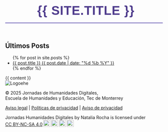 <!DOCTYPE html>
<html lang="es">
<head>
  <meta charset="UTF-8">
  <meta name="viewport" content="width=device-width, initial-scale=1.0">
  <title>{{ page.title }}</title>

  <!-- CSS principal -->
  <link rel="stylesheet" href="{{ '/assets/css/home.css' | relative_url }}">

  <!-- Google Fonts -->
  <link href="https://fonts.googleapis.com/css2?family=Ubuntu:wght@400;700&family=Ubuntu+Condensed&display=swap" rel="stylesheet">

  <!-- Font Awesome -->
  <link rel="stylesheet" href="https://cdnjs.cloudflare.com/ajax/libs/font-awesome/6.5.0/css/all.min.css">

  <!-- Estilos específicos del encabezado -->
  <style>
    .home-title {
      text-align: center;
      font-family: 'Ubuntu', sans-serif;
      font-size: 2.5rem;
      color: #4e3b8c;
      text-transform: uppercase;
      font-weight: 700;
      letter-spacing: 1px;
      display: flex;
      justify-content: center;
      align-items: center;
      gap: 12px;
      margin-top: 2em;
      margin-bottom: 1.5em;
      border-bottom: 2px solid #6c5eb5;
      padding-bottom: 0.4em;
    }

    .home-title i {
      font-size: 1.4em;
      color: #6c5eb5;
      animation: bounceIn 1s ease-out;
      transition: transform 0.3s ease;
    }

    .home-title i:hover {
      animation: bounceHover 0.6s ease;
    }

    @keyframes bounceIn {
      0% {
        transform: scale(0.8) translateY(-20px);
        opacity: 0;
      }
      60% {
        transform: scale(1.1) translateY(8px);
        opacity: 1;
      }
      80% {
        transform: scale(0.95) translateY(-4px);
      }
      100% {
        transform: scale(1) translateY(0);
      }
    }

    @keyframes bounceHover {
      0% {
        transform: translateY(0);
      }
      30% {
        transform: translateY(-6px);
      }
      60% {
        transform: translateY(3px);
      }
      100% {
        transform: translateY(0);
      }
    }
  </style>
</head>

<body class="home-page">

  <!-- Navegación -->
  <nav class="home-nav">
  <a href="{{ '/home/' | relative_url }}" title="Inicio">
    <i class="fas fa-house"></i>
  </a>
</nav>

  <!-- Encabezado principal -->
  <header class="home-header">
    <h1 class="home-title">
      <i class="fas fa-code" title="Humanidades digitales y tecnología"></i> {{ site.title }}
    </h1>
  </header>

  <!-- Lista de posts -->
 <section class="post-list-grid">
  <h2>Últimos Posts</h2>
  <ul class="grid-posts">
    {% for post in site.posts %}
      <li class="post-card">
        <a href="{{ post.url | relative_url }}">
          <div class="post-meta">
            <i class="fas fa-file-alt"></i>
            <span class="post-title">{{ post.title }}</span>
            <span class="post-date">{{ post.date | date: "%d %b %Y" }}</span>
          </div>
        </a>
      </li>
    {% endfor %}
  </ul>
</section>



  <!-- Contenido dinámico de home.md -->
  <main class="home-content">
    {{ content }}
  </main>

 <footer class="home-footer">
  <div class="footer-content">
    <img src="{{ '/assets/img/logoehe.png' | relative_url }}" alt="Logoehe">
    <p>© 2025 Jornadas de Humanidades Digitales,<br>Escuela de Humanidades y Educación, Tec de Monterrey</p>
  </div>

  <nav class="footer-links">
    <a href="https://tec.mx/es/aviso-legal/">Aviso legal</a> |
    <a href="https://tec.mx/es/politicas-de-privacidad-del-tecnologico-de-monterrey/">Políticas de privacidad</a> |
    <a href="https://tec.mx/es/avisos-de-privacidad/">Aviso de privacidad</a>
    <p xmlns:cc="http://creativecommons.org/ns#" xmlns:dct="http://purl.org/dc/terms/"><span property="dct:title">Jornadas Humanidades Digitales</span> by <span property="cc:attributionName">Natalia Rocha</span> is licensed under <a href="https://creativecommons.org/licenses/by-nc-sa/4.0/?ref=chooser-v1" target="_blank" rel="license noopener noreferrer" style="display:inline-block;">CC BY-NC-SA 4.0<img style="height:22px!important;margin-left:3px;vertical-align:text-bottom;" src="https://mirrors.creativecommons.org/presskit/icons/cc.svg?ref=chooser-v1" alt=""><img style="height:22px!important;margin-left:3px;vertical-align:text-bottom;" src="https://mirrors.creativecommons.org/presskit/icons/by.svg?ref=chooser-v1" alt=""><img style="height:22px!important;margin-left:3px;vertical-align:text-bottom;" src="https://mirrors.creativecommons.org/presskit/icons/nc.svg?ref=chooser-v1" alt=""><img style="height:22px!important;margin-left:3px;vertical-align:text-bottom;" src="https://mirrors.creativecommons.org/presskit/icons/sa.svg?ref=chooser-v1" alt=""></a></p>
  </nav>
</footer>

</body>
</html>

